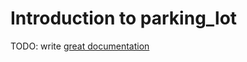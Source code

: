 # Introduction to parking_lot

TODO: write [great documentation](http://jacobian.org/writing/what-to-write/)
